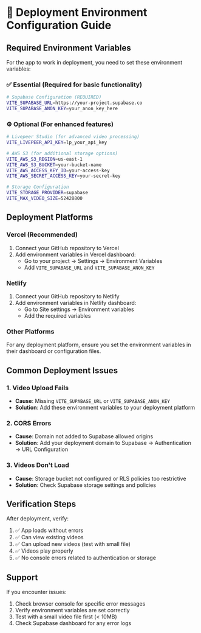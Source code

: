# 🚀 Deployment Environment Configuration Guide

## Required Environment Variables

For the app to work in deployment, you need to set these environment variables:

### ✅ Essential (Required for basic functionality)

```bash
# Supabase Configuration (REQUIRED)
VITE_SUPABASE_URL=https://your-project.supabase.co
VITE_SUPABASE_ANON_KEY=your_anon_key_here
```

### ⚙️ Optional (For enhanced features)

```bash
# Livepeer Studio (for advanced video processing)
VITE_LIVEPEER_API_KEY=lp_your_api_key

# AWS S3 (for additional storage options)
VITE_AWS_S3_REGION=us-east-1
VITE_AWS_S3_BUCKET=your-bucket-name
VITE_AWS_ACCESS_KEY_ID=your-access-key
VITE_AWS_SECRET_ACCESS_KEY=your-secret-key

# Storage Configuration
VITE_STORAGE_PROVIDER=supabase
VITE_MAX_VIDEO_SIZE=52428800
```

## Deployment Platforms

### Vercel (Recommended)

1. Connect your GitHub repository to Vercel
2. Add environment variables in Vercel dashboard:
   - Go to your project → Settings → Environment Variables
   - Add `VITE_SUPABASE_URL` and `VITE_SUPABASE_ANON_KEY`

### Netlify

1. Connect your GitHub repository to Netlify
2. Add environment variables in Netlify dashboard:
   - Go to Site settings → Environment variables
   - Add the required variables

### Other Platforms

For any deployment platform, ensure you set the environment variables in their dashboard or configuration files.

## Common Deployment Issues

### 1. Video Upload Fails
- **Cause**: Missing `VITE_SUPABASE_URL` or `VITE_SUPABASE_ANON_KEY`
- **Solution**: Add these environment variables to your deployment platform

### 2. CORS Errors
- **Cause**: Domain not added to Supabase allowed origins
- **Solution**: Add your deployment domain to Supabase → Authentication → URL Configuration

### 3. Videos Don't Load
- **Cause**: Storage bucket not configured or RLS policies too restrictive
- **Solution**: Check Supabase storage settings and policies

## Verification Steps

After deployment, verify:

1. ✅ App loads without errors
2. ✅ Can view existing videos
3. ✅ Can upload new videos (test with small file)
4. ✅ Videos play properly
5. ✅ No console errors related to authentication or storage

## Support

If you encounter issues:
1. Check browser console for specific error messages
2. Verify environment variables are set correctly
3. Test with a small video file first (< 10MB)
4. Check Supabase dashboard for any error logs
